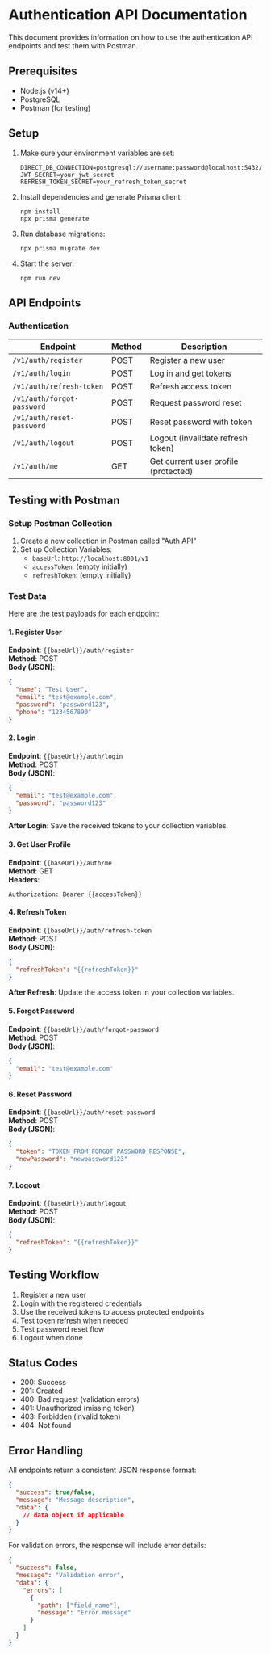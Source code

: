 # Authentication API Documentation

This document provides information on how to use the authentication API endpoints and test them with Postman.

## Prerequisites

- Node.js (v14+)
- PostgreSQL
- Postman (for testing)

## Setup

1. Make sure your environment variables are set:
   ```
   DIRECT_DB_CONNECTION=postgresql://username:password@localhost:5432/your_db
   JWT_SECRET=your_jwt_secret
   REFRESH_TOKEN_SECRET=your_refresh_token_secret
   ```

2. Install dependencies and generate Prisma client:
   ```
   npm install
   npx prisma generate
   ```

3. Run database migrations:
   ```
   npx prisma migrate dev
   ```

4. Start the server:
   ```
   npm run dev
   ```

## API Endpoints

### Authentication

| Endpoint | Method | Description |
|----------|--------|-------------|
| `/v1/auth/register` | POST | Register a new user |
| `/v1/auth/login` | POST | Log in and get tokens |
| `/v1/auth/refresh-token` | POST | Refresh access token |
| `/v1/auth/forgot-password` | POST | Request password reset |
| `/v1/auth/reset-password` | POST | Reset password with token |
| `/v1/auth/logout` | POST | Logout (invalidate refresh token) |
| `/v1/auth/me` | GET | Get current user profile (protected) |

## Testing with Postman

### Setup Postman Collection

1. Create a new collection in Postman called "Auth API"
2. Set up Collection Variables:
   - `baseUrl`: `http://localhost:8001/v1`
   - `accessToken`: (empty initially)
   - `refreshToken`: (empty initially)

### Test Data

Here are the test payloads for each endpoint:

#### 1. Register User

**Endpoint**: `{{baseUrl}}/auth/register`  
**Method**: POST  
**Body (JSON)**:
```json
{
  "name": "Test User",
  "email": "test@example.com",
  "password": "password123",
  "phone": "1234567890"
}
```

#### 2. Login

**Endpoint**: `{{baseUrl}}/auth/login`  
**Method**: POST  
**Body (JSON)**:
```json
{
  "email": "test@example.com",
  "password": "password123"
}
```

**After Login**: Save the received tokens to your collection variables.

#### 3. Get User Profile

**Endpoint**: `{{baseUrl}}/auth/me`  
**Method**: GET  
**Headers**:
```
Authorization: Bearer {{accessToken}}
```

#### 4. Refresh Token

**Endpoint**: `{{baseUrl}}/auth/refresh-token`  
**Method**: POST  
**Body (JSON)**:
```json
{
  "refreshToken": "{{refreshToken}}"
}
```

**After Refresh**: Update the access token in your collection variables.

#### 5. Forgot Password

**Endpoint**: `{{baseUrl}}/auth/forgot-password`  
**Method**: POST  
**Body (JSON)**:
```json
{
  "email": "test@example.com"
}
```

#### 6. Reset Password

**Endpoint**: `{{baseUrl}}/auth/reset-password`  
**Method**: POST  
**Body (JSON)**:
```json
{
  "token": "TOKEN_FROM_FORGOT_PASSWORD_RESPONSE",
  "newPassword": "newpassword123"
}
```

#### 7. Logout

**Endpoint**: `{{baseUrl}}/auth/logout`  
**Method**: POST  
**Body (JSON)**:
```json
{
  "refreshToken": "{{refreshToken}}"
}
```

## Testing Workflow

1. Register a new user
2. Login with the registered credentials 
3. Use the received tokens to access protected endpoints
4. Test token refresh when needed
5. Test password reset flow
6. Logout when done

## Status Codes

- 200: Success
- 201: Created
- 400: Bad request (validation errors)
- 401: Unauthorized (missing token)
- 403: Forbidden (invalid token)
- 404: Not found

## Error Handling

All endpoints return a consistent JSON response format:

```json
{
  "success": true/false,
  "message": "Message description",
  "data": {
    // data object if applicable
  }
}
```

For validation errors, the response will include error details:

```json
{
  "success": false,
  "message": "Validation error",
  "data": {
    "errors": [
      {
        "path": ["field_name"],
        "message": "Error message"
      }
    ]
  }
}
``` 